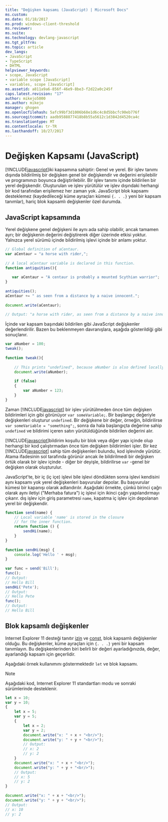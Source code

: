 ```yaml
---
title: "Değişken kapsamı (JavaScript) | Microsoft Docs"
ms.custom: 
ms.date: 01/18/2017
ms.prod: windows-client-threshold
ms.reviewer: 
ms.suite: 
ms.technology: devlang-javascript
ms.tgt_pltfrm: 
ms.topic: article
dev_langs:
- JavaScript
- TypeScript
- DHTML
helpviewer_keywords:
- scope, JavaScript
- variable scope [JavaScript]
- variables, scope [JavaScript]
ms.assetid: a811a9a6-856f-46e9-8be3-f2d22a0c245f
caps.latest.revision: "17"
author: mikejo5000
ms.author: mikejo
manager: ghogen
ms.openlocfilehash: 5afc99bf3d1006b68e1d6c4c8d5bbcfc90eb776f
ms.sourcegitcommit: aadb9588877418b8b55a5612c1d3842d4520ca4c
ms.translationtype: MT
ms.contentlocale: tr-TR
ms.lasthandoff: 10/27/2017
---
```

# <a name="variable-scope-javascript"></a>Değişken Kapsamı (JavaScript)
[!INCLUDE[javascript](../../javascript/includes/javascript-md.md)]iki kapsamına sahiptir: Genel ve yerel. Bir işlev tanımı dışında bildirilmiş bir değişken genel bir değişkendir ve değerini erişilebilir ve programınızı boyunca değiştirilebilir. Bir işlev tanımı içinde bildirilen bir yerel değişkendir. Oluşturulan ve işlev yürütülür ve işlev dışındaki herhangi bir kod tarafından erişilemez her zaman yok. JavaScript blok kapsamı desteklemez (kaydedileceği küme ayraçları kümesi `{. . .}` yeni bir kapsam tanımlar), hariç blok kapsamlı değişkenler özel durumda.  
  
## <a name="scope-in-javascript"></a>JavaScript kapsamında  
 Yerel değişkene genel değişkeni ile aynı ada sahip olabilir, ancak tamamen ayrı; bir değişkenin değerini değiştirerek diğer üzerinde etkisi yoktur. Yalnızca yerel sürümü içinde bildirilmiş işlevi içinde bir anlamı yoktur.  
  
```JavaScript  
// Global definition of aCentaur.  
var aCentaur = "a horse with rider,";  
  
// A local aCentaur variable is declared in this function.  
function antiquities(){  
  
   var aCentaur = "A centaur is probably a mounted Scythian warrior";  
}  
  
antiquities();  
aCentaur += " as seen from a distance by a naive innocent.";  
  
document.write(aCentaur);  
  
// Output: "a horse with rider, as seen from a distance by a naive innocent."  
```  
  
 İçinde var kapsam başındaki bildirilen gibi JavaScript değişkenler değerlendirilir. Bazen bu beklenmeyen davranışlara, aşağıda gösterildiği gibi sonuçlanır.  
  
```JavaScript  
var aNumber = 100;  
tweak();  
  
function tweak(){  
  
    // This prints "undefined", because aNumber is also defined locally below.  
    document.write(aNumber);  
  
    if (false)  
    {  
        var aNumber = 123;    
    }  
}  
```  
  
 Zaman [!INCLUDE[javascript](../../javascript/includes/javascript-md.md)] bir işlev yürütülmeden önce tüm değişken bildirimleri için gibi görünüyor `var someVariable;`. Bir başlangıç değeriyle değişkenleri oluşturur `undefined`. Bir değişkene bir değer, örneğin, bildirilirse `var someVariable = "something";`, sonra da hala başlangıçta değerine sahip `undefined` ve bildirimi içeren satırı yürütüldüğünde bildirilen değerini alır.  
  
 [!INCLUDE[javascript](../../javascript/includes/javascript-md.md)]bildirim koşullu bir blok veya diğer yapı içinde olup herhangi bir kod çalıştırmadan önce tüm değişken bildirimleri işler. Bir kez [!INCLUDE[javascript](../../javascript/includes/javascript-md.md)] sahip tüm değişkenleri bulundu, kod işlevinde yürütür. Atama ifadesinin sol tarafında görünür ancak ile bildirilmedi bir değişken örtük olarak bir işlev içinde - diğer bir deyişle, bildirilirse `var` -genel bir değişken olarak oluşturulur.  
  
 JavaScript'te, bir iç (iç içe) işlevi bile işlevi döndükten sonra işlevi kendisini aynı kapsamı yok yerel değişkenleri başvurular depolar. Bu başvurular kümesi bir kapanışı olarak adlandırılır. Aşağıdaki örnekte, çünkü birinci çağrı olarak aynı iletiyi ("Merhaba fatura") iç işlevi için ikinci çağrı yapılandırmayı çıkarır. dış işlev için giriş parametresi `name`, kapatma iç işlev için depolanan yerel bir değişkendir.  
  
```JavaScript  
function send(name) {  
    // Local variable 'name' is stored in the closure  
    // for the inner function.  
    return function () {  
        sendHi(name);  
    }  
}  
  
function sendHi(msg) {  
    console.log('Hello ' + msg);  
}  
  
var func = send('Bill');  
func();  
// Output:  
// Hello Bill  
sendHi('Pete');  
// Output:  
// Hello Pete  
func();  
// Output:  
// Hello Bill  
```  
  
## <a name="block-scoped-variables"></a>Blok kapsamlı değişkenler  
 Internet Explorer 11 desteği tanıtır [izin](../../javascript/reference/let-statement-javascript.md) ve [const](../../javascript/reference/const-statement-javascript.md), blok kapsamlı değişkenler olduğu. Bu değişkenler, küme ayraçları için `{. . .}` yeni bir kapsam tanımlayın. Bu değişkenlerinden biri belirli bir değeri ayarladığınızda, değer, ayarlandığı kapsam için geçerlidir.  
  
 Aşağıdaki örnek kullanımını göstermektedir `let` ve blok kapsamı.  
  
> [!NOTE]
>  Aşağıdaki kod, Internet Explorer 11 standartları modu ve sonraki sürümlerinde desteklenir.  
  
```JavaScript  
let x = 10;  
var y = 10;  
{  
    let x = 5;  
    var y = 5;  
    {  
        let x = 2;  
        var y = 2;  
        document.write("x: " + x + "<br/>");  
        document.write("y: " + y + "<br/>");  
        // Output:  
        // x: 2  
        // y: 2  
    }  
    document.write("x: " + x + "<br/>");  
    document.write("y: " + y + "<br/>");  
    // Output:  
    // x: 5  
    // y: 2  
}  
  
document.write("x: " + x + "<br/>");  
document.write("y: " + y + "<br/>");  
// Output:  
// x: 10  
// y: 2  
```